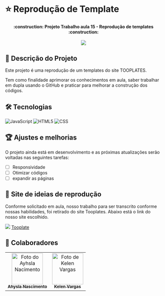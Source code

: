 # ⭐ Reprodução de Template

<h4 align="center"> 
    :construction:  Projeto Trabalho aula 15 - Reprodução de templates  :construction: 
</h4>
<p align="center">
<img loading="lazy" src="http://img.shields.io/static/v1?label=STATUS&message=EM%20DESENVOLVIMENTO&color=GREEN&style=for-the-badge"/>
</p>

<h2> 💬 Descrição do Projeto </h2>
<p>Este projeto é uma reprodução de um templates do site TOOPLATES.</p>
<p>Tem como finalidade aprimorar os conhecimentos em aula, saber trabalhar em dupla usando o GitHub e praticar para melhorar a construção dos códigos.</p>

<h2> 🛠 Tecnologias</h2>

![JavaScript](https://img.shields.io/badge/-JavaScript-333333?style=flat&logo=javascript)
![HTML5](https://img.shields.io/badge/-HTML5-333333?style=flat&logo=HTML5)
![CSS](https://img.shields.io/badge/-CSS-333333?style=flat&logo=CSS3&logoColor=1572B6)

<h2>🏆  Ajustes e melhorias</h2>

O projeto ainda está em desenvolvimento e as próximas atualizações serão voltadas nas seguintes tarefas:

- [ ] Responsividade
- [ ] Otimizar códigos
- [ ] expandir as páginas

<h2> 🚀 Site de ideias de reprodução</h2>
Conforme solicitado em aula, nosso trabalho para ser transcrito conforme nossas habilidades, foi retirado do site Tooplates.
Abaixo está o link do nosso site escolhido.

<img src="https://img.shields.io/badge/--007ACC?logo=alby"> [Tooplate](https://www.tooplate.com/view/2092-shelf) 



<h2> 🤝 Colaboradores</h2>
<table>
  <tr>
    <td align="center">
      <a href="https://github.com/ahyslaNascimento" title="defina o titulo do link">
        <img src="https://avatars.githubusercontent.com/u/148401707?v=4" width="100px;" alt="Foto do Ayhsla Nacimento"/><br>
        <sub>
          <b>Ahysla Nascimento</b>
        </sub>
      </a>
    </td>
    <td align="center">
      <a href="https://github.com/KelenVargas" title="defina o titulo do link">
        <img src="https://avatars.githubusercontent.com/u/102633488?s=400&u=bb2ccd1d002ac0cf824b55a25ff07ad6a3552d90&v=4" width="100px;" alt="Foto de Kelen Vargas"/><br>
        <sub>
          <b>Kelen Vargas</b>
        </sub>
      </a>
    </td>   
</table>
